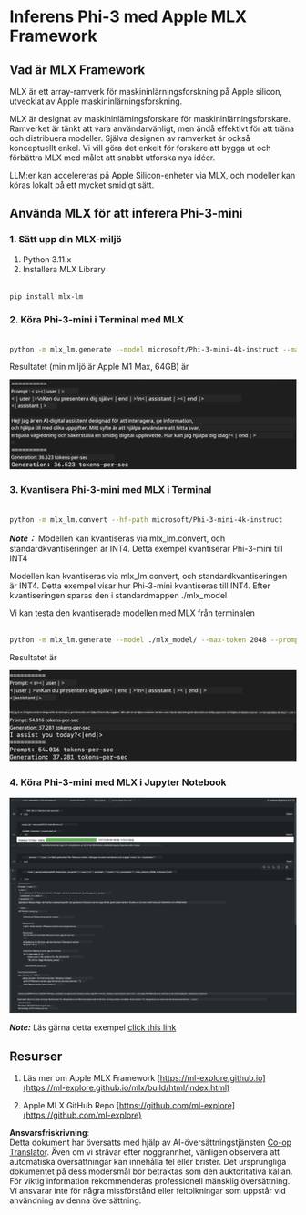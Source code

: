 <!--
CO_OP_TRANSLATOR_METADATA:
{
  "original_hash": "dcb656f3d206fc4968e236deec5d4384",
  "translation_date": "2025-05-09T12:14:27+00:00",
  "source_file": "md/01.Introduction/03/MLX_Inference.md",
  "language_code": "sv"
}
-->
# **Inferens Phi-3 med Apple MLX Framework**

## **Vad är MLX Framework**

MLX är ett array-ramverk för maskininlärningsforskning på Apple silicon, utvecklat av Apple maskininlärningsforskning.

MLX är designat av maskininlärningsforskare för maskininlärningsforskare. Ramverket är tänkt att vara användarvänligt, men ändå effektivt för att träna och distribuera modeller. Själva designen av ramverket är också konceptuellt enkel. Vi vill göra det enkelt för forskare att bygga ut och förbättra MLX med målet att snabbt utforska nya idéer.

LLM:er kan accelereras på Apple Silicon-enheter via MLX, och modeller kan köras lokalt på ett mycket smidigt sätt.

## **Använda MLX för att inferera Phi-3-mini**

### **1. Sätt upp din MLX-miljö**

1. Python 3.11.x  
2. Installera MLX Library  


```bash

pip install mlx-lm

```

### **2. Köra Phi-3-mini i Terminal med MLX**


```bash

python -m mlx_lm.generate --model microsoft/Phi-3-mini-4k-instruct --max-token 2048 --prompt  "<|user|>\nCan you introduce yourself<|end|>\n<|assistant|>"

```

Resultatet (min miljö är Apple M1 Max, 64GB) är

![Terminal](../../../../../translated_images/01.0d0f100b646a4e4c4f1cd36c1a05727cd27f1e696ed642c06cf6e2c9bbf425a4.sv.png)

### **3. Kvantisera Phi-3-mini med MLX i Terminal**


```bash

python -m mlx_lm.convert --hf-path microsoft/Phi-3-mini-4k-instruct

```

***Note：*** Modellen kan kvantiseras via mlx_lm.convert, och standardkvantiseringen är INT4. Detta exempel kvantiserar Phi-3-mini till INT4

Modellen kan kvantiseras via mlx_lm.convert, och standardkvantiseringen är INT4. Detta exempel visar hur Phi-3-mini kvantiseras till INT4. Efter kvantiseringen sparas den i standardmappen ./mlx_model

Vi kan testa den kvantiserade modellen med MLX från terminalen


```bash

python -m mlx_lm.generate --model ./mlx_model/ --max-token 2048 --prompt  "<|user|>\nCan you introduce yourself<|end|>\n<|assistant|>"

```

Resultatet är

![INT4](../../../../../translated_images/02.04e0be1f18a90a58ad47e0c9d9084ac94d0f1a8c02fa707d04dd2dfc7e9117c6.sv.png)


### **4. Köra Phi-3-mini med MLX i Jupyter Notebook**


![Notebook](../../../../../translated_images/03.0cf0092fe143357656bb5a7bc6427c41d8528d772d38a82d0b2693e2a3eeb16e.sv.png)

***Note:*** Läs gärna detta exempel [click this link](../../../../../code/03.Inference/MLX/MLX_DEMO.ipynb)


## **Resurser**

1. Läs mer om Apple MLX Framework [https://ml-explore.github.io](https://ml-explore.github.io/mlx/build/html/index.html)

2. Apple MLX GitHub Repo [https://github.com/ml-explore](https://github.com/ml-explore)

**Ansvarsfriskrivning**:  
Detta dokument har översatts med hjälp av AI-översättningstjänsten [Co-op Translator](https://github.com/Azure/co-op-translator). Även om vi strävar efter noggrannhet, vänligen observera att automatiska översättningar kan innehålla fel eller brister. Det ursprungliga dokumentet på dess modersmål bör betraktas som den auktoritativa källan. För viktig information rekommenderas professionell mänsklig översättning. Vi ansvarar inte för några missförstånd eller feltolkningar som uppstår vid användning av denna översättning.